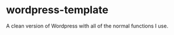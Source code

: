 wordpress-template
==================

A clean version of Wordpress with all of the normal functions I use. 
